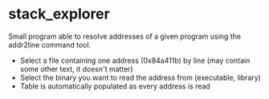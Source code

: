 stack_explorer
==============

Small program able to resolve addresses of a given program using the addr2line command tool.

- Select a file containing one address (0x84a411b) by line (may contain some other text, it doesn't matter)
- Select the binary you want to read the address from (executable, library)
- Table is automatically populated as every address is read
